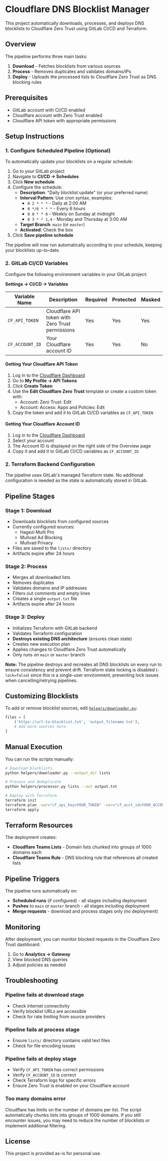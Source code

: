# Cloudflare DNS Blocklist Manager

This project automatically downloads, processes, and deploys DNS blocklists to Cloudflare Zero Trust using GitLab CI/CD and Terraform.

## Overview

The pipeline performs three main tasks:

1. **Download** - Fetches blocklists from various sources
2. **Process** - Removes duplicates and validates domains/IPs
3. **Deploy** - Uploads the processed lists to Cloudflare Zero Trust as DNS blocking rules

## Prerequisites

- GitLab account with CI/CD enabled
- Cloudflare account with Zero Trust enabled
- Cloudflare API token with appropriate permissions

## Setup Instructions

### 1. Configure Scheduled Pipeline (Optional)

To automatically update your blocklists on a regular schedule:

1. Go to your GitLab project
2. Navigate to **CI/CD → Schedules**
3. Click **New schedule**
4. Configure the schedule:
   - **Description**: "Daily blocklist update" (or your preferred name)
   - **Interval Pattern**: Use cron syntax, examples:
     - `0 2 * * *` - Daily at 2:00 AM
     - `0 */6 * * *` - Every 6 hours
     - `0 0 * * 0` - Weekly on Sunday at midnight
     - `0 3 * * 1,4` - Monday and Thursday at 3:00 AM
   - **Target Branch**: `main` (or `master`)
   - **Activated**: Check the box
5. Click **Save pipeline schedule**

The pipeline will now run automatically according to your schedule, keeping your blocklists up-to-date.

### 2. GitLab CI/CD Variables

Configure the following environment variables in your GitLab project:

**Settings → CI/CD → Variables**

| Variable Name | Description | Required | Protected | Masked |
|--------------|-------------|----------|-----------|---------|
| `CF_API_TOKEN` | Cloudflare API token with Zero Trust permissions | Yes | Yes | Yes |
| `CF_ACCOUNT_ID` | Your Cloudflare account ID | Yes | Yes | No |

#### Getting Your Cloudflare API Token

1. Log in to the [Cloudflare Dashboard](https://dash.cloudflare.com/)
2. Go to **My Profile → API Tokens**
3. Click **Create Token**
4. Use the **Edit Cloudflare Zero Trust** template or create a custom token with:
   - Account: Zero Trust: Edit
   - Account: Access: Apps and Policies: Edit
5. Copy the token and add it to GitLab CI/CD variables as `CF_API_TOKEN`

#### Getting Your Cloudflare Account ID

1. Log in to the [Cloudflare Dashboard](https://dash.cloudflare.com/)
2. Select your account
3. The Account ID is displayed on the right side of the Overview page
4. Copy it and add it to GitLab CI/CD variables as `CF_ACCOUNT_ID`

### 2. Terraform Backend Configuration

The pipeline uses GitLab's managed Terraform state. No additional configuration is needed as the state is automatically stored in GitLab.

## Pipeline Stages

### Stage 1: Download
- Downloads blocklists from configured sources
- Currently configured sources:
  - Hagezi Multi Pro
  - Mullvad Ad Blocking
  - Mullvad Privacy
- Files are saved to the `lists/` directory
- Artifacts expire after 24 hours

### Stage 2: Process
- Merges all downloaded lists
- Removes duplicates
- Validates domains and IP addresses
- Filters out comments and empty lines
- Creates a single `output.txt` file
- Artifacts expire after 24 hours

### Stage 3: Deploy
- Initializes Terraform with GitLab backend
- Validates Terraform configuration
- **Destroys existing DNS architecture** (ensures clean state)
- Creates new execution plan
- Applies changes to Cloudflare Zero Trust automatically
- Only runs on `main` or `master` branch

**Note:** The pipeline destroys and recreates all DNS blocklists on every run to ensure consistency and prevent drift. Terraform state locking is disabled (`-lock=false`) since this is a single-user environment, preventing lock issues when cancelling/retrying pipelines.

## Customizing Blocklists

To add or remove blocklist sources, edit [`helpers/downloader.py`](helpers/downloader.py):

```python
files = [
    ('https://url-to-blocklist.txt', 'output_filename.txt'),
    # Add more sources here
]
```

## Manual Execution

You can run the scripts manually:

```bash
# Download blocklists
python helpers/downloader.py --output_dir lists

# Process and deduplicate
python helpers/processor.py lists --out output.txt

# Deploy with Terraform
terraform init
terraform plan -var="cf_api_key=YOUR_TOKEN" -var="cf_acct_id=YOUR_ACCOUNT_ID" -var="TF_ROOT=$(pwd)"
terraform apply
```

## Terraform Resources

The deployment creates:

- **Cloudflare Teams Lists** - Domain lists chunked into groups of 1000 domains each
- **Cloudflare Teams Rule** - DNS blocking rule that references all created lists

## Pipeline Triggers

The pipeline runs automatically on:

- **Scheduled runs** (if configured) - all stages including deployment
- **Pushes** to `main` or `master` branch - all stages including deployment
- **Merge requests** - download and process stages only (no deployment)

## Monitoring

After deployment, you can monitor blocked requests in the Cloudflare Zero Trust dashboard:

1. Go to **Analytics → Gateway**
2. View blocked DNS queries
3. Adjust policies as needed

## Troubleshooting

### Pipeline fails at download stage
- Check internet connectivity
- Verify blocklist URLs are accessible
- Check for rate limiting from source providers

### Pipeline fails at process stage
- Ensure `lists/` directory contains valid text files
- Check for file encoding issues

### Pipeline fails at deploy stage
- Verify `CF_API_TOKEN` has correct permissions
- Verify `CF_ACCOUNT_ID` is correct
- Check Terraform logs for specific errors
- Ensure Zero Trust is enabled on your Cloudflare account

### Too many domains error
Cloudflare has limits on the number of domains per list. The script automatically chunks lists into groups of 1000 domains. If you still encounter issues, you may need to reduce the number of blocklists or implement additional filtering.

## License

This project is provided as-is for personal use.